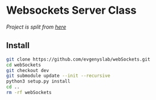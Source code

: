 # Websockets Server Class

*Project is split from [here](https://github.com/evgenyslab/Sockets/tree/v0.0.0)*


## Install

```bash
git clone https://github.com/evgenyslab/webSockets.git
cd webSockets
git checkout dev
git submodule update --init --recursive
python3 setup.py install
cd ..
rm -rf webSockets

```